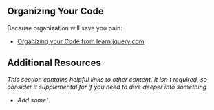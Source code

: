 
## Organizing Your Code

Because organization will save you pain:

* [Organizing your Code from learn.jquery.com](http://learn.jquery.com/code-organization/)

## Additional Resources

*This section contains helpful links to other content. It isn't required, so consider it supplemental for if you need to dive deeper into something*

* *Add some!*